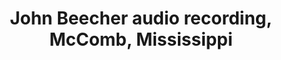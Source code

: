 ---
layout: manifest
title: John Beecher audio recording, McComb, Mississippi
manifest_name: john-beecher-audio-recording-mccomb-mississippi

---